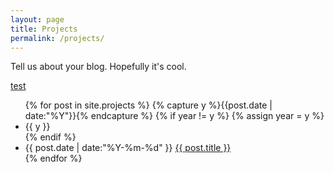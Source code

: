 ```yaml
---
layout: page
title: Projects
permalink: /projects/
---
```


Tell us about your blog. Hopefully it's cool.

[test](../_projects/2017-01-05-opiate-prescription-analysis-using-machine-learning.markdown)

<ul class="listing">
{% for post in site.projects %}
  {% capture y %}{{post.date | date:"%Y"}}{% endcapture %}
  {% if year != y %}
    {% assign year = y %}
    <li class="listing-seperator">{{ y }}</li>
  {% endif %}
  <li class="listing-item">
    <time datetime="{{ post.date | date:"%Y-%m-%d" }}">{{ post.date | date:"%Y-%m-%d" }}</time>
    <a href="{{ post.url }}" title="{{ post.title }}">{{ post.title }}</a>
  </li>
{% endfor %}
</ul>
